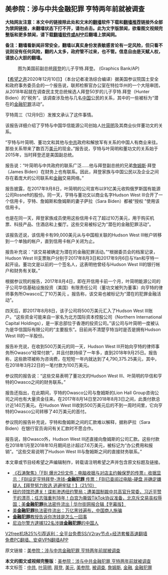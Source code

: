  <h2>美参院：涉与中共金融犯罪 亨特两年前就被调查</h2> <p class="notice"><b>大陆网友注意：本文中的链接除此处和文末的<a href="https://github.com/bannedbook/fanqiang" >翻墙</a>软件下载和<a href="https://github.com/killgcd/justmysocks/blob/master/README.md">翻墙推荐</a>链接外全部为禁网链接，未翻墙状态下打不开，请勿点击。此为文字版禁闻，欲看图文视频完整版和更多禁闻，请下载<a href="https://github.com/bannedbook/fanqiang">翻墙软件或APP</a>后翻墙上禁闻网。</p><p>备注：翻墙看新闻非常安全，翻墙以真实身份发表敏感言论有一定风险，但只看不说则没有任何风险，翻的人太多，政府管不过来，也不管。信息自由是天赋人权，请放心大胆的翻墙。</b></p>  <div class="entry"> <figure><figcaption>图为美国前副总统<a href="https://www.bannedbook.org/bnews/tag/%e6%8b%9c%e7%99%bb/" class="st_tag internal_tag" rel="tag" title="标签 拜登 下的日志">拜登</a>的儿子亨特.拜登。 (Graphics Bank/AP)</figcaption></figure> <p>【<span class='wp_keywordlink_affiliate'><a href="https://www.soundofhope.org" title="希望之声" target="_blank">希望之声</a></span>2020年12月10日】（本台记者凌浩综合编译）据美国参议院国土安全和政府事务委员会的一个报告说，联邦检察官办公室在特拉华州的一个大陪审团，从2018年起就在调查民主党总统候选人拜登50岁的儿子亨特.拜登（Hunter Biden）的“税务”。该调查涉及他与几名<span class='wp_keywordlink_affiliate'><a href="https://www.bannedbook.org/" title="中国" target="_blank">中国</a></span>公民的关系，其中的一些被标为“潜在的<a href="https://www.bannedbook.org/bnews/tag/%E9%87%91%E8%9E%8D%E7%8A%AF%E7%BD%AA/" class="st_tag internal_tag" rel="tag" title="标签 金融犯罪 下的日志">金融犯罪</a>活动”。</p> <p>亨特周三（12月9日）发推文承认了这件事情。</p> <p>该报告详细介绍了亨特与中国华信能源公司创始人<a href="https://www.bannedbook.org/bnews/tag/%e5%8f%b6%e7%ae%80%e6%98%8e/" class="st_tag internal_tag" rel="tag" title="标签 叶简明 下的日志">叶简明</a>及其商业伙伴董功文的关系。</p> <p>“亨特与叶简明、董功文和其他与<a href="https://www.bannedbook.org/bnews/tag/%e4%b8%ad%e5%85%b1/" class="st_tag internal_tag" rel="tag" title="标签 中共 下的日志">中共</a>政府和解放军有关系的中国人有商业来往。那些关系带来了数百万<a href="https://www.bannedbook.org/bnews/tag/%e7%be%8e%e5%85%83/" class="st_tag internal_tag" rel="tag" title="标签 美元 下的日志">美元</a>的现金。”报告说，亨特与叶简明和董功文的关系始于2015年，当时拜登还是美国副总统。</p>  <p>报告说：“叶简明与中共政府的联系广泛……他与拜登副总统的兄弟<a href="https://www.bannedbook.org/bnews/tag/%E8%A9%B9%E5%A7%86%E6%96%AF/" class="st_tag internal_tag" rel="tag" title="标签 詹姆斯 下的日志">詹姆斯</a>·拜登（James Biden）在财务上也有联系。因此，拜登家族与中国公民以及企业之间存在着庞大的公司联系和<a href="https://www.bannedbook.org/bnews/tag/%E9%87%91%E8%9E%8D/" class="st_tag internal_tag" rel="tag" title="标签 金融 下的日志">金融</a>交易网络。”</p> <p>报告披露，在2017年9月8日，叶简明的公司宣布以91亿美元收购俄罗斯国有能源公司Rosneft的股份。同一天，亨特与董功文以商业名字Hudson West III合开了一个信用卡，亨特、詹姆斯和詹姆斯的妻子萨拉（Sara Biden）都被“授权 ”使用该信用卡。</p> <p>也是在同一天，拜登家族成员使用这些信用卡花了超过10万美元，用于购买机票、科技产品、住酒店和上餐厅。这些交易被标记为“潜在的金融犯罪活动”。</p> <p>该报告还说，该信用卡有99,000美元从与中国相关联的Hudson West III帐户转移到一个单独的帐户，直到信用卡帐户关闭为止。</p>  <p>报告补充说：“该交易被确定为潜在的金融犯罪活动。”“根据委员会的档案记录，Hudson West III支票账户分别于2017年8月3日和2017年9月6日与Yan和亨特一起开设。董功文是以前的一个签名人，这表明他曾经与Hudson West III的银行帐户和财务有关联。”</p> <p>根据参议院的报告，2017年8月4日，即在开信用卡前一个月，叶简明能源公司的子公司华信基础设施投资（美国）有限责任公司（董功文被列为董事）向亨特的律师事务所Owasco汇了10万美元 。报告称，该交易也被标记为“潜在的犯罪金融活动”。</p> <p>四天后，即2017年8月8日，该子公司将500万美元汇入了Hudson West III账户。“这些资金可能来自一家名为北方国际资本控股公司（Northern International Capital Holdings），是一家总部位于香港的投资公司。”该公司与叶简明一度被认为是华信国际有限公司的“主要股东”。目前尚不清楚亨特当时是否是拥有Hudson West III的一半股份。</p> <p>报告补充说，在收到500万美元的同一天，Hudson West III开始向亨特的律师事务所Owasco“经常付款”，并且付款持续了一年多，直到2018年9月25日。报告称，这些款项被称为咨询费，在短短一年内就达到了4,790,375.25美元，其中，在2018年3月22日的一笔付款为100万美元。</p>  <p>参议院的报告说：“这些交易表明了董功文的Hudson West III、叶简明的华信和亨特的Owasco之间的财务联系。”</p> <p>报告还指出，在此期间，亨特的Owasco公司与詹姆斯的Lion Hall Group咨询公司之间也有大量资金往来。在2017年8月14日至2018年8月3日之间，此类付款总计近140万美元。在Hudson West III收到500万美元后的不到一周时间里，它向亨特的Owasco公司转移了40万美元的首付。</p> <p>参议院的报告补充说，亨特和詹姆斯之间的汇款难以解释，据称萨拉（Sara Biden）在银行官员询问有关汇款时不愿合作。</p> <p>报告说，除Owasco外，Hudson West III还直接向詹姆斯的公司汇款。这些付款在2018年1月至2018年10月期间总计超过7.6万美元，被标记为“办公费用和报销”。“这些交易说明了Hudson West III与詹姆斯之间的直接财务联系。”</p>  <p>本文章或节目经希望之声编辑制作，转载请注明希望之声并包含原文标题及链接。</p> <ul class='op-related-articles' title='相关阅读'> <li><a href='https://www.bannedbook.org/bnews/bannedvideo/20201022/1418248.html' target='_blank'>《石涛聚焦》「FBI 爆光2份文件：电脑收据与对店主约翰保罗的传票」收据显示：FBI设定亨特拜登-洗钱-<b>金融犯罪</b> 传票：FBI已查阅过电脑-硬盘 并确定嫌疑人【拜登努力败选 逃避牢狱！】（21/10）</a></li> <li><a href='https://www.bannedbook.org/bnews/bannedvideo/20200922/1401112.html' target='_blank'>纽约领馆恐遭关！谍影渗透纽约警局；遭美国制裁中共高官升常委，习近平赞干的漂亮；任志强重判18年！白宫为撕毁TikTok协议准备，北京斥交易丧权辱国；美<b>金融犯罪</b>执法密件流出 | 华尔街网报合辑【字幕版】</a></li> <li><a href='https://www.bannedbook.org/bnews/cbnews/20200922/1400559.html' target='_blank'>美<b>金融犯罪</b>执法密件流出：万亿黑钱遍布，中国商人施骗</a></li> <li><a href='https://www.bannedbook.org/bnews/comments/20200719/1371882.html' target='_blank'><b>金融犯罪</b>教授告诉你洗钱是怎么一回事</a></li> <li><a href='https://www.bannedbook.org/bnews/headline/20191224/1246960.html' target='_blank'>尼泊尔警方逮捕122名涉嫌<b>金融犯罪</b>的中国人</a></li> </ul> <p class="texttj"> <a href="https://github.com/bannedbook/fanqiang/wiki/V2ray%E6%9C%BA%E5%9C%BA" target="_blank">V2free机场25%引荐返利：全平台免费SS/V2ray节点+经济套餐高速翻墙</a><br/> <a href="https://github.com/bannedbook/fanqiang/wiki/%E7%A6%81%E9%97%BB%E7%BD%91%E5%AE%89%E5%8D%93%E7%BF%BB%E5%A2%99%E6%96%B0%E9%97%BBAPP" target="_blank">免费PC翻墙、安卓VPN翻墙APP</a></p><p>原文链接：<a class="src_link"  href="https://www.soundofhope.org/post/452449" target="_blank">美参院：涉与中共金融犯罪 亨特两年前就被调查</a></p><a name='sharetosocial'></a>       <div><b>本文的图文或视频完整版</b>：<a href='https://www.bannedbook.org/bnews/comments/20201211/1445663.html'>美参院：涉与中共金融犯罪 亨特两年前就被调查</a></div>  </div><!--END ENTRY--> <div class="postfooter"> <div>本文标签：<a href="https://www.bannedbook.org/bnews/tag/%e4%b8%ad%e5%85%b1/" rel="tag">中共</a>, <a href="https://www.bannedbook.org/bnews/tag/%e5%8f%b6%e7%ae%80%e6%98%8e/" rel="tag">叶简明</a>, <a href="https://www.bannedbook.org/bnews/tag/%e6%8b%9c%e7%99%bb/" rel="tag">拜登</a>, <a href="https://www.bannedbook.org/bnews/tag/%e7%be%8e%e5%85%83/" rel="tag">美元</a>, <a href="https://www.bannedbook.org/bnews/tag/%E7%BE%8E%E5%8F%82%E9%99%A2/" rel="tag">美参院</a>, <a href="https://www.bannedbook.org/bnews/tag/%E8%A2%AB%E8%B0%83%E6%9F%A5/" rel="tag">被调查</a>, <a href="https://www.bannedbook.org/bnews/tag/%E8%A9%B9%E5%A7%86%E6%96%AF/" rel="tag">詹姆斯</a>, <a href="https://www.bannedbook.org/bnews/tag/%E9%87%91%E8%9E%8D/" rel="tag">金融</a>, <a href="https://www.bannedbook.org/bnews/tag/%E9%87%91%E8%9E%8D%E7%8A%AF%E7%BD%AA/" rel="tag">金融犯罪</a></div>  </div><!--END POSTFOOTER--> 